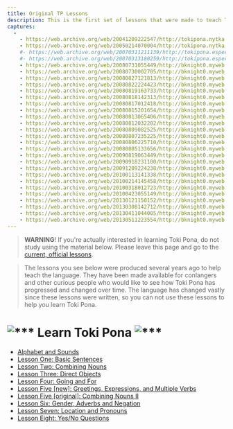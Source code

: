 ```yaml
---
title: Original TP Lessons
description: This is the first set of lessons that were made to teach Toki Pona. 
captures:
  -
    - https://web.archive.org/web/20041209222547/http://tokipona.nytka.org:80/about/lesson/learn.html
    - https://web.archive.org/web/20050214070004/http://tokipona.nytka.org:80/about/lesson/learn.html
    #- https://web.archive.org/web/20070311211139/http://tokipona.esperanto-jeunes.org:80/about/lesson/learn.html
    #- https://web.archive.org/web/20070313180259/http://tokipona.esperanto-jeunes.org:80/about/lesson/learn.html
    - https://web.archive.org/web/20080731055449/http://bknight0.myweb.uga.edu:80/toki/about/lesson/learn.html
    - https://web.archive.org/web/20080730002705/http://bknight0.myweb.uga.edu:80/toki/about/lesson/learn.html
    - https://web.archive.org/web/20080827121813/http://bknight0.myweb.uga.edu:80/toki/about/lesson/learn.html
    - https://web.archive.org/web/20080822224423/http://bknight0.myweb.uga.edu:80/toki/about/lesson/learn.html
    - https://web.archive.org/web/20080819163733/http://bknight0.myweb.uga.edu:80/toki/about/lesson/learn.html
    - https://web.archive.org/web/20080818142313/http://bknight0.myweb.uga.edu:80/toki/about/lesson/learn.html
    - https://web.archive.org/web/20080817012418/http://bknight0.myweb.uga.edu:80/toki/about/lesson/learn.html
    - https://web.archive.org/web/20080815201654/http://bknight0.myweb.uga.edu:80/toki/about/lesson/learn.html
    - https://web.archive.org/web/20080813065406/http://bknight0.myweb.uga.edu:80/toki/about/lesson/learn.html
    - https://web.archive.org/web/20080812032202/http://bknight0.myweb.uga.edu:80/toki/about/lesson/learn.html
    - https://web.archive.org/web/20080809082525/http://bknight0.myweb.uga.edu:80/toki/about/lesson/learn.html
    - https://web.archive.org/web/20080807235225/http://bknight0.myweb.uga.edu:80/toki/about/lesson/learn.html
    - https://web.archive.org/web/20080806225710/http://bknight0.myweb.uga.edu:80/toki/about/lesson/learn.html
    - https://web.archive.org/web/20080805133656/http://bknight0.myweb.uga.edu:80/toki/about/lesson/learn.html
    - https://web.archive.org/web/20090819063449/http://bknight0.myweb.uga.edu:80/toki/about/lesson/learn.html
    - https://web.archive.org/web/20090918231100/http://bknight0.myweb.uga.edu:80/toki/about/lesson/learn.html
    - https://web.archive.org/web/20091209224238/http://bknight0.myweb.uga.edu:80/toki/about/lesson/learn.html
    - https://web.archive.org/web/20100113141338/http://bknight0.myweb.uga.edu:80/toki/about/lesson/learn.html
    - https://web.archive.org/web/20100214145458/http://bknight0.myweb.uga.edu:80/toki/about/lesson/learn.html
    - https://web.archive.org/web/20100318012723/http://bknight0.myweb.uga.edu:80/toki/about/lesson/learn.html
    - https://web.archive.org/web/20100423055149/http://bknight0.myweb.uga.edu:80/toki/about/lesson/learn.html
    - https://web.archive.org/web/20130121150152/http://bknight0.myweb.uga.edu:80/toki/about/lesson/learn.html
    - https://web.archive.org/web/20130308142712/http://bknight0.myweb.uga.edu:80/toki/about/lesson/learn.html
    - https://web.archive.org/web/20130411044005/http://bknight0.myweb.uga.edu:80/toki/about/lesson/learn.html
    - https://web.archive.org/web/20130511223554/http://bknight0.myweb.uga.edu:80/toki/about/lesson/learn.html
---
```


> **WARNING**! If you're actually interested in learning Toki Pona, do not study using the material below. Please leave this page and go to the [current, official lessons](/lesson/lesson0.html).

> The lessons you see below were produced several years ago to help teach the language. They have been made available for conlangers and other curious people who would like to see how Toki Pona has progressed and changed over time. The language has changed vastly since these lessons were written, so you can not use these lessons to help you learn Toki Pona.


# ![***](/images/Sonja/swirl.gif)  Learn Toki Pona ![***](/images/Sonja/swirl.gif)

- [Alphabet and Sounds](sounds)
- [Lesson One: Basic Sentences](tp1)
- [Lesson Two: Combining Nouns](tp2)
- [Lesson Three: Direct Objects](tp3)
- [Lesson Four: Going and For](tp4)
- [Lesson Five [new]: Greetings, Expressions, and Multiple Verbs](tp5new)
- [Lesson Five [original]: Combining Nouns II](tp5)
- [Lesson Six: Gender, Adverbs and Negation](tp6)
- [Lesson Seven: Location and Pronouns](tp7)
- [Lesson Eight: Yes/No Questions](tp8)
